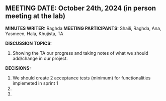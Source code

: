 ## **MEETING DATE:** October 24th, 2024  (in person meeting at the lab)

**MINUTES WRITER:** Raghda 
**MEETING PARTICIPANTS:** Shaili, Raghda, Ana, Yasmeen, Hala, Khujista, TA

**DISCUSSION TOPICS:**
  1. Showing the TA our progress and taking notes of what we should add/change in our project. 
  
**DECISIONS:**  
  1. We should create 2 acceptance tests (minimum) for functionalities implemeted in sprint 1
  2. 
  3. 
 



